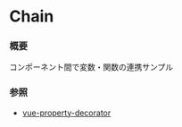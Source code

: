 # Chain  
  
### 概要  
コンポーネント間で変数・関数の連携サンプル  
  
### 参照  
- [vue-property-decorator](https://github.com/kaorun343/vue-property-decorator)  
